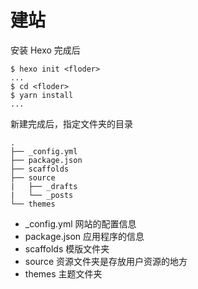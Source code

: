 # 建站

安装 Hexo 完成后

	$ hexo init <floder>
	...
	$ cd <floder>
	$ yarn install
	...

新建完成后，指定文件夹的目录

	.
	├── _config.yml
	├── package.json
	├── scaffolds
	├── source
	|   ├── _drafts
	|   └── _posts
	└── themes

* _config.yml	网站的配置信息
* package.json	应用程序的信息
* scaffolds		模版文件夹
* source		资源文件夹是存放用户资源的地方
* themes		主题文件夹
